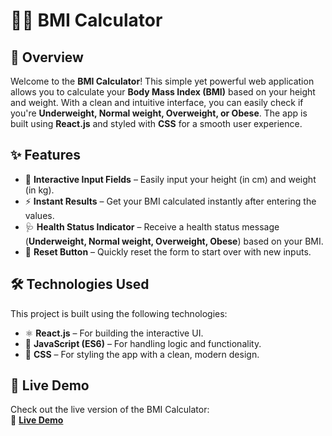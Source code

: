 # 🏋️‍♂️ BMI Calculator

## 🚀 Overview
Welcome to the **BMI Calculator**! This simple yet powerful web application allows you to calculate your **Body Mass Index (BMI)** based on your height and weight. With a clean and intuitive interface, you can easily check if you're **Underweight, Normal weight, Overweight, or Obese**. The app is built using **React.js** and styled with **CSS** for a smooth user experience.

## ✨ Features
- 🎯 **Interactive Input Fields** – Easily input your height (in cm) and weight (in kg).
- ⚡ **Instant Results** – Get your BMI calculated instantly after entering the values.
- 🩺 **Health Status Indicator** – Receive a health status message (**Underweight, Normal weight, Overweight, Obese**) based on your BMI.
- 🔄 **Reset Button** – Quickly reset the form to start over with new inputs.

## 🛠️ Technologies Used
This project is built using the following technologies:

- ⚛️ **React.js** – For building the interactive UI.
- 📜 **JavaScript (ES6)** – For handling logic and functionality.
- 🎨 **CSS** – For styling the app with a clean, modern design.

## 🚀 Live Demo
Check out the live version of the BMI Calculator:  
🔗 [**Live Demo**](https://bmi-result.netlify.app/)



